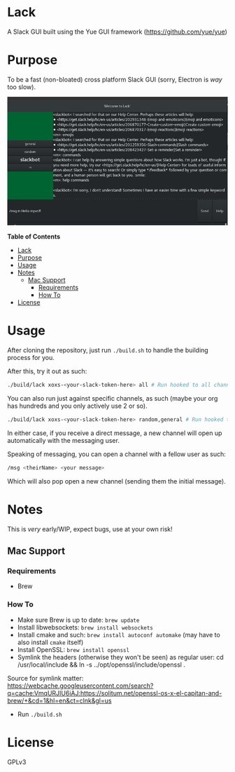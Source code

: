 # Lack

A Slack GUI built using the Yue GUI framework (https://github.com/yue/yue)

# Purpose

To be a fast (non-bloated) cross platform Slack GUI (sorry, Electron
is *way* too slow).

![Lack](https://raw.githubusercontent.com/ahungry/lack/master/lack.png)


<!-- markdown-toc start - Don't edit this section. Run M-x markdown-toc-refresh-toc -->
**Table of Contents**

- [Lack](#lack)
- [Purpose](#purpose)
- [Usage](#usage)
- [Notes](#notes)
    - [Mac Support](#mac-support)
        - [Requirements](#requirements)
        - [How To](#how-to)
- [License](#license)

<!-- markdown-toc end -->

# Usage

After cloning the repository, just run `./build.sh` to handle the
building process for you.

After this, try it out as such:

```sh
./build/lack xoxs-<your-slack-token-here> all # Run hooked to all channels
```

You can also run just against specific channels, as such (maybe your
org has hundreds and you only actively use 2 or so).

```sh
./build/lack xoxs-<your-slack-token-here> random,general # Run hooked to 2 channels
```

In either case, if you receive a direct message, a new channel will
open up automatically with the messaging user.

Speaking of messaging, you can open a channel with a fellow user as
such:

```sh
/msg <theirName> <your message>
```

Which will also pop open a new channel (sending them the initial message).

# Notes

This is *very* early/WIP, expect bugs, use at your own risk!

## Mac Support

### Requirements

* Brew

### How To

* Make sure Brew is up to date: `brew update`
* Install libwebsockets: `brew install websockets`
* Install cmake and such: `brew install autoconf automake` (may have to also install `cmake` itself)
* Install OpenSSL: `brew install openssl`
* Symlink the headers (otherwise they won't be seen) as regular user: cd /usr/local/include && ln -s ../opt/openssl/include/openssl .

Source for symlink matter: https://webcache.googleusercontent.com/search?q=cache:VmqURJIU6iAJ:https://solitum.net/openssl-os-x-el-capitan-and-brew/+&cd=1&hl=en&ct=clnk&gl=us

* Run `./build.sh`

# License

GPLv3
